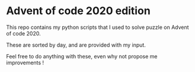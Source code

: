 # Advent of code 2020 edition
This repo contains my python scripts that I used to solve puzzle on Advent of code 2020.

These are sorted by day, and are provided with my input.

Feel free to do anything with these, even why not propose me improvements !
